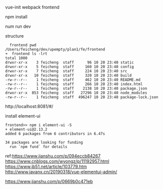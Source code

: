 
vue-init webpack frontend

npm install

num run dev

structure
```
  frontend pwd
/Users/feicheng/dev/upempty/plan1/fe/frontend
➜  frontend ls -lrt
total 1000
drwxr-xr-x    3 feicheng  staff      96 10 20 23:40 static
drwxr-xr-x    5 feicheng  staff     160 10 20 23:40 config
drwxr-xr-x    7 feicheng  staff     224 10 20 23:40 src
drwxr-xr-x   10 feicheng  staff     320 10 20 23:40 build
-rw-r--r--    1 feicheng  staff     462 10 20 23:40 README.md
-rw-r--r--    1 feicheng  staff     266 10 20 23:40 index.html
-rw-r--r--    1 feicheng  staff    2138 10 20 23:40 package.json
drwxr-xr-x  853 feicheng  staff   27296 10 20 23:40 node_modules
-rw-r--r--    1 feicheng  staff  496247 10 20 23:40 package-lock.json
```

http://localhost:8081/#/

install element-ui
```
frontend>> npm i element-ui -S
+ element-ui@2.13.2
added 6 packages from 6 contributors in 6.47s

34 packages are looking for funding
  run `npm fund` for details

```
ref:https://www.jianshu.com/p/094eccb84267
https://www.cnblogs.com/wyongz/p/11192957.html
https://www.jb51.net/article/103779.htm
http://www.javanx.cn/20190318/vue-elementui-admin/

https://www.jianshu.com/p/0669b0c471eb

